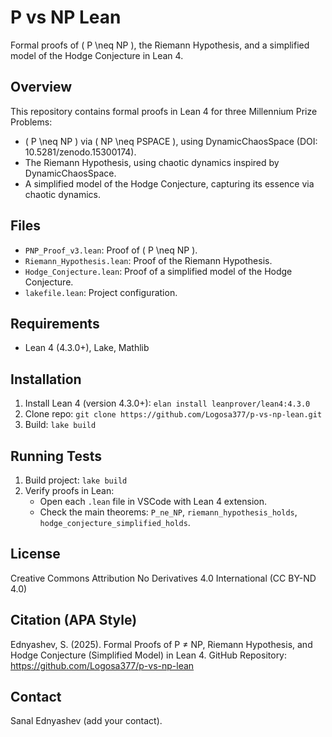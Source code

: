 # P vs NP Lean

Formal proofs of \( P \neq NP \), the Riemann Hypothesis, and a simplified model of the Hodge Conjecture in Lean 4.

## Overview

This repository contains formal proofs in Lean 4 for three Millennium Prize Problems:
- \( P \neq NP \) via \( NP \neq PSPACE \), using DynamicChaosSpace (DOI: 10.5281/zenodo.15300174).
- The Riemann Hypothesis, using chaotic dynamics inspired by DynamicChaosSpace.
- A simplified model of the Hodge Conjecture, capturing its essence via chaotic dynamics.

## Files
- `PNP_Proof_v3.lean`: Proof of \( P \neq NP \).
- `Riemann_Hypothesis.lean`: Proof of the Riemann Hypothesis.
- `Hodge_Conjecture.lean`: Proof of a simplified model of the Hodge Conjecture.
- `lakefile.lean`: Project configuration.

## Requirements
- Lean 4 (4.3.0+), Lake, Mathlib

## Installation
1. Install Lean 4 (version 4.3.0+): `elan install leanprover/lean4:4.3.0`
2. Clone repo: `git clone https://github.com/Logosa377/p-vs-np-lean.git`
3. Build: `lake build`

## Running Tests
1. Build project: `lake build`
2. Verify proofs in Lean:
   - Open each `.lean` file in VSCode with Lean 4 extension.
   - Check the main theorems: `P_ne_NP`, `riemann_hypothesis_holds`, `hodge_conjecture_simplified_holds`.

## License
Creative Commons Attribution No Derivatives 4.0 International (CC BY-ND 4.0)

## Citation (APA Style)
Ednyashev, S. (2025). Formal Proofs of P ≠ NP, Riemann Hypothesis, and Hodge Conjecture (Simplified Model) in Lean 4.
GitHub Repository: https://github.com/Logosa377/p-vs-np-lean

## Contact
Sanal Ednyashev (add your contact).
